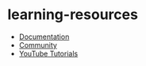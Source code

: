# learning-resources

* [Documentation](https://docs.rapyd.net)
* [Community](https://community.rapyd.net)
* [YouTube Tutorials](https://www.youtube.com/channel/UCzqD46wVaSACHkUcB3eCjLg)
